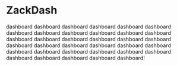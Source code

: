 # ZackDash
dashboard dashboard dashboard dashboard dashboard dashboard dashboard dashboard dashboard dashboard dashboard dashboard dashboard dashboard dashboard dashboard dashboard dashboard dashboard dashboard dashboard dashboard dashboard dashboard dashboard dashboard dashboard dashboard dashboard dashboard dashboard dashboard dashboard dashboard dashboard!
